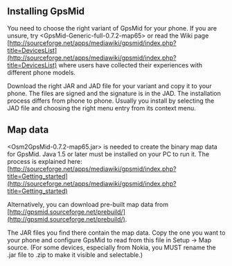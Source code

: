 Installing GpsMid
-----------------
You need to choose the right variant of GpsMid for your phone.
If you are unsure, try <GpsMid-Generic-full-0.7.2-map65> or read the Wiki page
[http://sourceforge.net/apps/mediawiki/gpsmid/index.php?title=DevicesList](http://sourceforge.net/apps/mediawiki/gpsmid/index.php?title=DevicesList) 
where users have collected their experiences with different phone models.

Download the right JAR and JAD file for your variant and copy it to your
phone. The files are signed and the signature is in the JAD.
The installation process differs from phone to phone.
Usually you install by selecting the JAD file and choosing the right menu
entry from its context menu.


Map data
--------
<Osm2GpsMid-0.7.2-map65.jar> is needed to create the binary map data for GpsMid.
Java 1.5 or later must be installed on your PC to run it.
The process is explained here:
[http://sourceforge.net/apps/mediawiki/gpsmid/index.php?title=Getting_started](http://sourceforge.net/apps/mediawiki/gpsmid/index.php?title=Getting_started)

Alternatively, you can download pre-built map data from
[http://gpsmid.sourceforge.net/prebuild/](http://gpsmid.sourceforge.net/prebuild/).

The JAR files you find there contain the map data. Copy the one you want
to your phone and configure GpsMid to read from this file in Setup -> Map
source. (For some devices, especially from Nokia, you MUST rename 
the .jar file to .zip to make it visible and selectable.)
